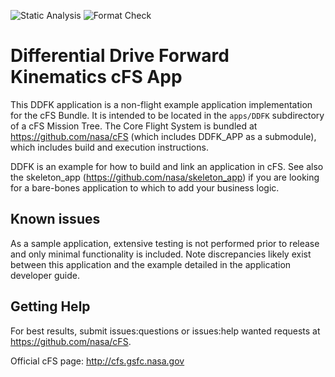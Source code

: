 ![Static Analysis](https://github.com/SterlingPeet/MoonRobot/apps/DDFK/workflows/Static%20Analysis/badge.svg)
![Format Check](https://github.com/SterlingPeet/MoonRobot/apps/DDFK/workflows/Format%20Check/badge.svg)

# Differential Drive Forward Kinematics cFS App

This DDFK application is a non-flight example application implementation for the cFS Bundle. It is intended to be located in the `apps/DDFK` subdirectory of a cFS Mission Tree. The Core Flight System is bundled at <https://github.com/nasa/cFS> (which includes DDFK_APP as a submodule), which includes build and execution instructions.

DDFK is an example for how to build and link an application in cFS. See also the skeleton_app (<https://github.com/nasa/skeleton_app>) if you are looking for a bare-bones application to which to add your business logic.

## Known issues

As a sample application, extensive testing is not performed prior to release and only minimal functionality is included. Note discrepancies likely exist between this application and the example detailed in the application developer guide.

## Getting Help

For best results, submit issues:questions or issues:help wanted requests at <https://github.com/nasa/cFS>.

Official cFS page: <http://cfs.gsfc.nasa.gov>
